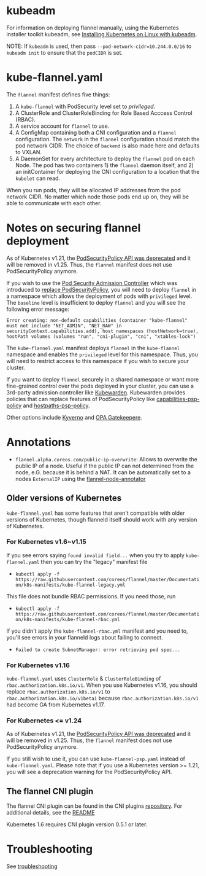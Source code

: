 # kubeadm

For information on deploying flannel manually, using the Kubernetes installer toolkit kubeadm, see [Installing Kubernetes on Linux with kubeadm][kubeadm].

NOTE: If `kubeadm` is used, then pass `--pod-network-cidr=10.244.0.0/16` to `kubeadm init` to ensure that the `podCIDR` is set.

# kube-flannel.yaml

The `flannel` manifest defines five things:
1. A `kube-flannel` with PodSecurity level set to *privileged*. 
2. A ClusterRole and ClusterRoleBinding for Role Based Acccess Control (RBAC).
3. A service account for `flannel` to use.
4. A ConfigMap containing both a CNI configuration and a `flannel` configuration. The `network` in the `flannel` configuration should match the pod network CIDR. The choice of `backend` is also made here and defaults to VXLAN.
5. A DaemonSet for every architecture to deploy the `flannel` pod on each Node. The pod has two containers 1) the `flannel` daemon itself, and 2) an initContainer for deploying the CNI configuration to a location that the `kubelet` can read.

When you run pods, they will be allocated IP addresses from the pod network CIDR. No matter which node those pods end up on, they will be able to communicate with each other.

# Notes on securing flannel deployment
As of Kubernetes v1.21, the [PodSecurityPolicy API was deprecated](https://kubernetes.io/blog/2021/04/06/podsecuritypolicy-deprecation-past-present-and-future/) and it will be removed in v1.25. Thus, the `flannel` manifest does not use PodSecurityPolicy anymore. 

If you wish to use the [Pod Security Admission Controller](https://kubernetes.io/docs/concepts/security/pod-security-admission/) which was introduced to [replace PodSecurityPolicy](https://kubernetes.io/docs/tasks/configure-pod-container/migrate-from-psp/), you will need to deploy `flannel` in a namespace which allows the deployment of pods with `privileged` level. The `baseline` level is insufficient to deploy `flannel` and you will see the following error message:
```
Error creating: non-default capabilities (container "kube-flannel" must not include "NET_ADMIN", "NET_RAW" in securityContext.capabilities.add), host namespaces (hostNetwork=true), hostPath volumes (volumes "run", "cni-plugin", "cni", "xtables-lock")
```

The `kube-flannel.yaml` manifest deploys `flannel` in the `kube-flannel` namespace and enables the `privileged` level for this namespace. 
Thus, you will need to restrict access to this namespace if you wish to secure your cluster.

If you want to deploy `flannel` securely in a shared namespace or want more fine-grained control over the pods deployed in your cluster, you can use a 3rd-party admission controller like [Kubewarden](https://kubewarden.io). Kubewarden provides policies that can replace features of PodSecurityPolicy like [capabilities-psp-policy](https://github.com/kubewarden/capabilities-psp-policy) and [hostpaths-psp-policy](https://github.com/kubewarden/hostpaths-psp-policy).

Other options include [Kyverno](https://kyverno.io/policies/pod-security/) and [OPA Gatekeepere](https://github.com/open-policy-agent/gatekeeper).
# Annotations

*  `flannel.alpha.coreos.com/public-ip-overwrite`: Allows to overwrite the public IP of a node. Useful if the public IP can not determined from the node, e.G. because it is behind a NAT. It can be automatically set to a nodes `ExternalIP` using the [flannel-node-annotator](https://github.com/alvaroaleman/flannel-node-annotator)

## Older versions of Kubernetes

`kube-flannel.yaml` has some features that aren't compatible with older versions of Kubernetes, though flanneld itself should work with any version of Kubernetes.

### For Kubernetes v1.6~v1.15

If you see errors saying `found invalid field...` when you try to apply `kube-flannel.yaml` then you can try the "legacy" manifest file
* `kubectl apply -f https://raw.githubusercontent.com/coreos/flannel/master/Documentation/k8s-manifests/kube-flannel-legacy.yml`

This file does not bundle RBAC permissions. If you need those, run
* `kubectl apply -f https://raw.githubusercontent.com/coreos/flannel/master/Documentation/k8s-manifests/kube-flannel-rbac.yml`

If you didn't apply the `kube-flannel-rbac.yml` manifest and you need to, you'll see errors in your flanneld logs about failing to connect.
* `Failed to create SubnetManager: error retrieving pod spec...`

### For Kubernetes v1.16

`kube-flannel.yaml` uses `ClusterRole` & `ClusterRoleBinding` of `rbac.authorization.k8s.io/v1`. When you use Kubernetes v1.16, you should replace `rbac.authorization.k8s.io/v1` to `rbac.authorization.k8s.io/v1beta1` because `rbac.authorization.k8s.io/v1` had become GA from Kubernetes v1.17.

### For Kubernetes <= v1.24
As of Kubernetes v1.21, the [PodSecurityPolicy API was deprecated](https://kubernetes.io/blog/2021/04/06/podsecuritypolicy-deprecation-past-present-and-future/) and it will be removed in v1.25. Thus, the `flannel` manifest does not use PodSecurityPolicy anymore.

If you still wish to use it, you can use `kube-flannel-psp.yaml` instead of `kube-flannel.yaml`. Please note that if you use a Kubernetes version >= 1.21, you will see a deprecation warning for the PodSecurityPolicy API.

## The flannel CNI plugin

The flannel CNI plugin can be found in the CNI plugins [repository](https://github.com/containernetworking/plugins). For additional details, see the [README](https://github.com/containernetworking/plugins/tree/master/plugins/meta/flannel)

Kubernetes 1.6 requires CNI plugin version 0.5.1 or later.

# Troubleshooting

See [troubleshooting](troubleshooting.md)

[kubeadm]: https://kubernetes.io/docs/setup/production-environment/tools/kubeadm/
